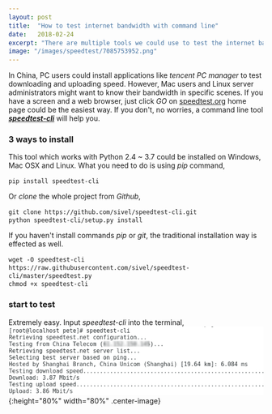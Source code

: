 ```yaml
---
layout: post
title:  "How to test internet bandwidth with command line"
date:   2018-02-24
excerpt: "There are multiple tools we could use to test the internet bandwidth at home. What if a server?"
image: "/images/speedtest/7085753952.png"
---
```


In China, PC users could install applications like <i>tencent PC manager</i> to test downloading and uploading speed. However, Mac users and Linux server administrators might want to know their bandwidth in specific scenes. If you have a screen and a web browser, just click <i>GO</i> on [speedtest.org](http://www.speedtest.net/) home page could be the easiest way. If you don't, no worries, a command line tool [<i><b>speedtest-cli</b></i>](https://github.com/sivel/speedtest-cli.wiki.git) will help you.

### 3 ways to install

This tool which works with Python 2.4 ~ 3.7 could be installed on Windows, Mac OSX and Linux. What you need to do is using <i>pip</i> command,
```
pip install speedtest-cli
```
Or <i>clone</i> the whole project from <i>Github</i>,
```
git clone https://github.com/sivel/speedtest-cli.git
python speedtest-cli/setup.py install
```
If you haven't install commands <i>pip</i> or <i>git</i>, the traditional installation way is effected as well.
```
wget -O speedtest-cli https://raw.githubusercontent.com/sivel/speedtest-cli/master/speedtest.py
chmod +x speedtest-cli
```
### start to test
Extremely easy. Input <i>speedtest-cli</i> into the terminal,
![speedtest-cli](/images/speedtest/2018-02-24_14h35_35.png){:height="80%" width="80%" .center-image}
